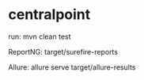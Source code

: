 # centralpoint

run: mvn clean test

ReportNG: target/surefire-reports

Allure: allure serve target/allure-results
